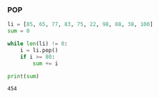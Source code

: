 ### POP


```python
li = [85, 65, 77, 83, 75, 22, 98, 88, 38, 100]
sum = 0

while len(li) != 0:
    i = li.pop()
    if i >= 80:
        sum += i

print(sum)
```

    454
    
